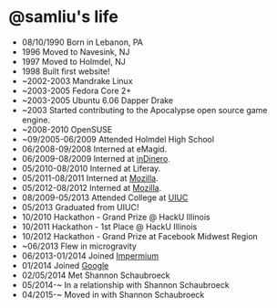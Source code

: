 @samliu's life
===============

- 08/10/1990 Born in Lebanon, PA
- 1996 Moved to Navesink, NJ
- 1997 Moved to Holmdel, NJ
- 1998 Built first website!
- ~2002-2003 Mandrake Linux
- ~2003-2005 Fedora Core 2+
- ~2003-2005 Ubuntu 6.06 Dapper Drake
- ~2003 Started contributing to the Apocalypse open source game engine.
- ~2008-2010 OpenSUSE
- ~09/2005-06/2009 Attended Holmdel High School
- 06/2008-09/2008 Interned at eMagid.
- 06/2009-08/2009 Interned at [inDinero](http://www.indinero.com).
- 05/2010-08/2010 Interned at Liferay.
- 05/2011-08/2011 Interned at [Mozilla](http://www.mozilla.org).
- 05/2012-08/2012 Interned at [Mozilla](http://www.mozilla.org).
- 08/2009-05/2013 Attended College at [UIUC](http://www.illinois.edu)
- 05/2013 Graduated from UIUC!
- 10/2010 Hackathon - Grand Prize @ HackU Illinois
- 10/2011 Hackathon - 1st Place @ HackU Illinois
- 10/2012 Hackathon - Grand Prize at Facebook Midwest Region
- ~06/2013 Flew in microgravity
- 06/2013-01/2014 Joined [Impermium](http://www.impermium.com)
- 01/2014 Joined [Google](http://www.google.com)
- 02/05/2014 Met Shannon Schaubroeck
- 05/2014-~ In a relationship with Shannon Schaubroeck
- 04/2015-~ Moved in with Shannon Schaubroeck
